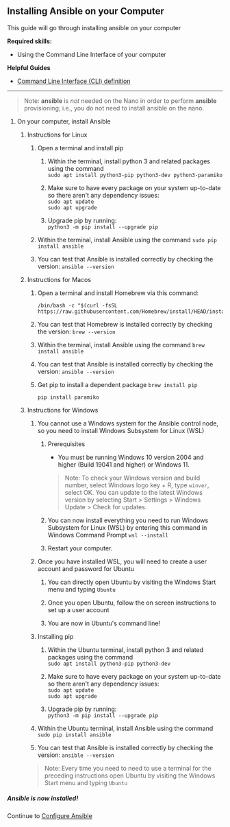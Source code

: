 ## Installing Ansible on your Computer

This guide will go through installing ansible on your computer

**Required skills:** 
* Using the Command Line Interface of your computer

**Helpful Guides**
* [Command Line Interface (CLI) definition](https://www.techtarget.com/searchwindowsserver/definition/command-line-interface-CLI)
---

> Note: **ansible** is _not_ needed on the Nano in order to perform **ansible** provisioning; i.e., you do not need to install ansible on the nano.


1. On your computer, install Ansible

    1. Instructions for Linux

        1. Open a terminal and install pip

            1. Within the terminal, install python 3 and related packages using the command  
                `sudo apt install python3-pip python3-dev python3-paramiko`

            2. Make sure to have every package on your system up-to-date so there aren't any dependency issues:  
                `sudo apt update`  
                `sudo apt upgrade`

            3. Upgrade pip by running:  
                `python3 -m pip install --upgrade pip`

        2. Within the terminal, install Ansible using the command `sudo pip install ansible`

        3. You can test that Ansible is installed correctly by checking the version:
            `ansible --version`

    2. Instructions for Macos

        1. Open a terminal and install Homebrew via this command:
            ```
            /bin/bash -c "$(curl -fsSL https://raw.githubusercontent.com/Homebrew/install/HEAD/install.sh)"
            ```
        
        2. You can test that Homebrew is installed correctly by checking the version: 
            `brew --version`

        3. Within the terminal, install Ansible using the command 
            `brew install ansible`

        4. You can test that Ansible is installed correctly by checking the version:
            `ansible --version`

        5. Get pip to install a dependent package
            `brew install pip`
            
            `pip install paramiko`

    3. Instructions for Windows

        1. You cannot use a Windows system for the Ansible control node, so you need to install Windows Subsystem for Linux (WSL)

            1. Prerequisites

                - You must be running Windows 10 version 2004 and higher (Build 19041 and higher) or Windows 11.
                > Note: To check your Windows version and build number, select Windows logo key + R, type `winver`, select OK. You can update to the latest Windows version by selecting Start > Settings > Windows Update > Check for updates.

            2. You can now install everything you need to run Windows Subsystem for Linux (WSL) by entering this command in Windows Command Prompt
                `wsl --install`

            3. Restart your computer.
        
        2. Once you have installed WSL, you will need to create a user account and password for Ubuntu

            1. You can directly open Ubuntu by visiting the Windows Start menu and typing `Ubuntu`

            2. Once you open Ubuntu, follow the on screen instructions to set up a user account

            3. You are now in Ubuntu's command line!

        3. Installing pip

            1. Within the Ubuntu terminal, install python 3 and related packages using the command  
                `sudo apt install python3-pip python3-dev`

            2. Make sure to have every package on your system up-to-date so there aren't any dependency issues:  
                `sudo apt update`  
                `sudo apt upgrade`

            3. Upgrade pip by running:  
                `python3 -m pip install --upgrade pip`

        4. Within the Ubuntu terminal, install Ansible using the command `sudo pip install ansible`

        5. You can test that Ansible is installed correctly by checking the version:
            `ansible --version`
        >Note: Every time you need to need to use a terminal for the preceding instructions open Ubuntu by visiting the Windows Start menu and typing `Ubuntu`

##### Ansible is now installed!

Continue to [Configure Ansible](./configure_ansible.md)

